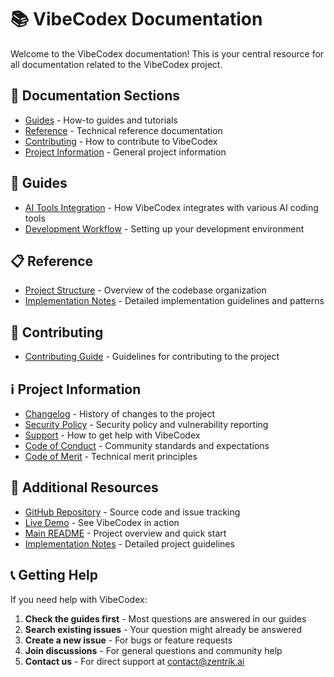 # 📚 VibeCodex Documentation

Welcome to the VibeCodex documentation! This is your central resource for all documentation related to the VibeCodex project.

## 📖 Documentation Sections

- [Guides](#guides) - How-to guides and tutorials
- [Reference](#reference) - Technical reference documentation
- [Contributing](#contributing) - How to contribute to VibeCodex
- [Project Information](#project-information) - General project information

## 🚀 Guides

- [AI Tools Integration](./guides/ai-tools-integration.md) - How VibeCodex integrates with various AI coding tools
- [Development Workflow](./guides/development-workflow.md) - Setting up your development environment

## 📋 Reference

- [Project Structure](./reference/project-structure.md) - Overview of the codebase organization
- [Implementation Notes](./reference/implementation-notes.md) - Detailed implementation guidelines and patterns

## 🤝 Contributing

- [Contributing Guide](./CONTRIBUTING.md) - Guidelines for contributing to the project

## ℹ️ Project Information

- [Changelog](./CHANGELOG.md) - History of changes to the project
- [Security Policy](../SECURITY.md) - Security policy and vulnerability reporting
- [Support](../SUPPORT.md) - How to get help with VibeCodex
- [Code of Conduct](../CODE_OF_CONDUCT.md) - Community standards and expectations
- [Code of Merit](../CODE_OF_MERIT.md) - Technical merit principles

## 🔗 Additional Resources

- [GitHub Repository](https://github.com/jalcantarab/v0-vibecodex) - Source code and issue tracking
- [Live Demo](https://vibecodex.dev) - See VibeCodex in action
- [Main README](../README.md) - Project overview and quick start
- [Implementation Notes](../implementation-notes.md) - Detailed project guidelines

## 📞 Getting Help

If you need help with VibeCodex:

1. **Check the guides first** - Most questions are answered in our guides
2. **Search existing issues** - Your question might already be answered
3. **Create a new issue** - For bugs or feature requests
4. **Join discussions** - For general questions and community help
5. **Contact us** - For direct support at [contact@zentrik.ai](mailto:contact@zentrik.ai)
